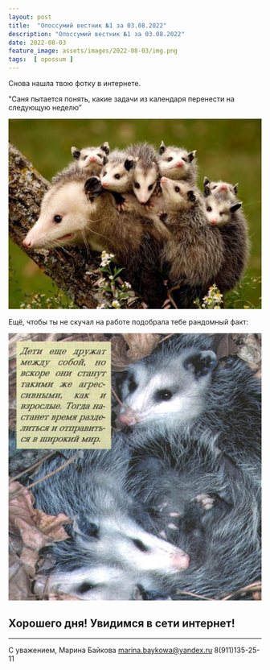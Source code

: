 ```yaml
---
layout: post
title:  "Опоссумий вестник №1 за 03.08.2022"
description: "Опоссумий вестник №1 за 03.08.2022"
date: 2022-08-03
feature_image: assets/images/2022-08-03/img.png
tags:  [ opossum ]
---
```


Снова нашла твою фотку в интернете.

"Саня пытается понять, какие задачи из календаря перенести на следующую неделю”

![](../assets/images/2022-08-03/img.png)

Ещё, чтобы ты не скучал на работе подобрала тебе рандомный факт:

![](../assets/images/2022-08-03/img_1.png)

## Хорошего дня! Увидимся в сети интернет!

---

С уважением, Марина Байкова
marina.baykowa@yandex.ru
8(911)135-25-11
